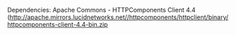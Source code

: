 Dependencies:
Apache Commons - HTTPComponents Client 4.4 (http://apache.mirrors.lucidnetworks.net//httpcomponents/httpclient/binary/httpcomponents-client-4.4-bin.zip